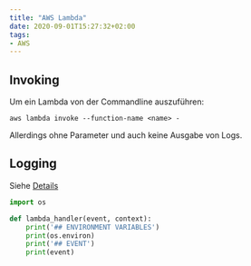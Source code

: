 ```yaml
---
title: "AWS Lambda"
date: 2020-09-01T15:27:32+02:00
tags:
- AWS
---
```


<!--more-->

## Invoking

Um ein Lambda von der Commandline auszuführen:

    aws lambda invoke --function-name <name> -

Allerdings ohne Parameter und auch keine Ausgabe von Logs.

## Logging

Siehe [Details](https://docs.aws.amazon.com/lambda/latest/dg/python-logging.html)

```python
import os

def lambda_handler(event, context):
    print('## ENVIRONMENT VARIABLES')
    print(os.environ)
    print('## EVENT')
    print(event)
```

